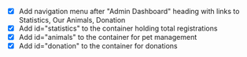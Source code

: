 - [x] Add navigation menu after "Admin Dashboard" heading with links to Statistics, Our Animals, Donation
- [x] Add id="statistics" to the container holding total registrations
- [x] Add id="animals" to the container for pet management
- [x] Add id="donation" to the container for donations
